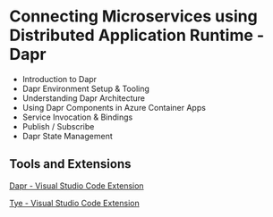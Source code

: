 # Connecting Microservices using Distributed Application Runtime - Dapr

- Introduction to Dapr
- Dapr Environment Setup & Tooling
- Understanding Dapr Architecture
- Using Dapr Components in Azure Container Apps
- Service Invocation & Bindings
- Publish / Subscribe
- Dapr State Management

## Tools and Extensions

[Dapr - Visual Studio Code Extension](https://marketplace.visualstudio.com/items?itemName=ms-azuretools.vscode-dapr)

[Tye - Visual Studio Code Extension](https://marketplace.visualstudio.com/items?itemName=ms-azuretools.vscode-tye)